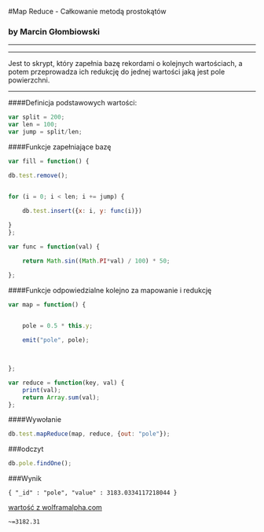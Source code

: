 ﻿#Map Reduce  - Całkowanie metodą prostokątów

### by Marcin Głombiowski


-----
-----



Jest to skrypt, który zapełnia bazę rekordami o kolejnych wartościach, a potem przeprowadza ich redukcję do jednej wartości jaką jest pole powierzchni.

------

####Definicja podstawowych wartości:

```js
var split = 200;
var len = 100;
var jump = split/len;
```

####Funkcje zapełniające bazę 
```js
var fill = function() {

db.test.remove();


for (i = 0; i < len; i += jump) {
  
    db.test.insert({x: i, y: func(i)})

}
};

var func = function(val) {

	return Math.sin((Math.PI*val) / 100) * 50;

};
```

####Funkcje odpowiedzialne kolejno za mapowanie i redukcję
```js
var map = function() {


	pole = 0.5 * this.y;
	
	emit("pole", pole);

	

};

var reduce = function(key, val) {
	print(val);
	return Array.sum(val);
};
```

####Wywołanie
```js
db.test.mapReduce(map, reduce, {out: "pole"});
```

###odczyt
```js
db.pole.findOne();
```

###Wynik
```
{ "_id" : "pole", "value" : 3183.0334117218044 }
```

[wartość z wolframalpha.com](http://www.wolframalpha.com/input/?i=integral+from+0+to+99+of+sin%28%28PI*x%29+%2F+100%29+*+50)
```
~=3182.31
```